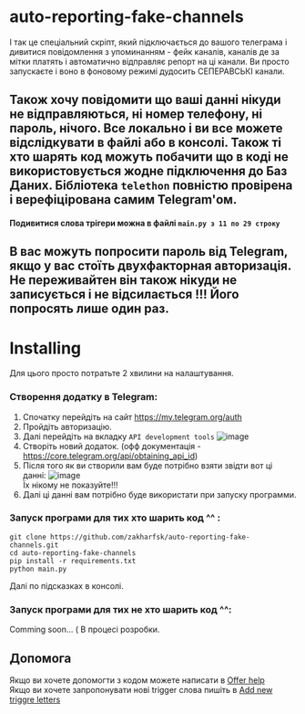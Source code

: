 # auto-reporting-fake-channels

І так це спеціальний скріпт, який підключається до вашого телеграма і дивитися повідомлення з упоминанням - фейк каналів, каналів де за мітки платять і автоматично відправляє репорт на ці канали. Ви просто запускаєте і воно в фоновому режимі дудосить СЕПЕРАВСЬКІ канали.

## Також хочу повідомити що ваші данні нікуди не відправляються, ні номер телефону, ні пароль, нічого. Все локально і ви все можете відслідкувати в файлі або в консолі. Також ті хто шарять код можуть побачити що в коді не використовується жодне підключення до Баз Даних. Бібліотека `telethon` повністю провірена і верефіцірована самим Telegram'ом.

#### Подивитися слова трігери можна в файлі `main.py з 11 по 29 строку`

## В вас можуть попросити пароль від Telegram, якщо у вас стоїть двухфакторная авторизація. Не переживайтен він також нікуди не записується і не відсилається !!! Його попросять лише один раз.

# Installing
Для цього просто потратьте 2 хвилини на налаштування.

### Створення додатку в Telegram:
1. Спочатку перейдіть на сайт https://my.telegram.org/auth
2. Пройдіть авторизацію.
3. Далі перейдіть на вкладку `API development tools`
![image](https://user-images.githubusercontent.com/68950796/155895319-835ce948-6070-4835-bb05-5d13a9e62727.png)
4. Створіть новий додаток. (офф документація - https://core.telegram.org/api/obtaining_api_id)
5. Після того як ви створили вам буде потрібно взяти звідти вот ці данні: 
![image](https://user-images.githubusercontent.com/68950796/155895646-f90c0f15-b598-426a-8ae4-a7db7bc56043.png)<br>
Їх нікому не показуйте!!!
6. Далі ці данні вам потрібно буде використати при запуску программи.

### Запуск програми для тих хто шарить код ^^ :
```
git clone https://github.com/zakharfsk/auto-reporting-fake-channels.git
cd auto-reporting-fake-channels
pip install -r requirements.txt
python main.py
```
Далі по підсказках в консолі.

### Запуск програми для тих не хто шарить код ^^:
Comming soon... ( В процесі розробки.

## Допомога
Якщо ви хочете допомогти з кодом можете написати в [Offer help](https://github.com/zakharfsk/auto-reporting-fake-channels/issues/1)<br>
Якщо ви хочете запропонувати нові trigger слова пишіть в [Add new triggre letters](https://github.com/zakharfsk/auto-reporting-fake-channels/issues/2)
